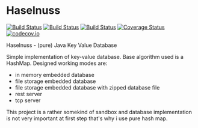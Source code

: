 # Haselnuss
[![Build Status](https://travis-ci.org/danielmroczka/haselnuss.png?branch=master)](https://travis-ci.org/danielmroczka/haselnuss) [![Build Status](https://circleci.com/gh/danielmroczka/haselnuss.svg?&style=shield&circle-token=5dace7c07a614bebd39dbc08e8928c032899c84c)](https://circleci.com/gh/danielmroczka/haselnuss) [![Build Status](https://drone.io/github.com/danielmroczka/haselnuss/status.png)](https://drone.io/github.com/danielmroczka/haselnuss/latest) [![Coverage Status](https://coveralls.io/repos/danielmroczka/haselnuss/badge.svg?branch=master)](https://coveralls.io/r/danielmroczka/haselnuss?branch=master) [![codecov.io](http://codecov.io/github/danielmroczka/haselnuss/coverage.svg?branch=master)](http://codecov.io/github/danielmroczka/haselnuss?branch=master)

Haselnuss - (pure) Java Key Value Database

Simple implementation of key-value database. Base algorithm used is a HashMap.
Designed working modes are:
- in memory embedded database 
- file storage embedded database
- file storage embedded database with zipped database file
- rest server
- tcp server

This project is a rather somekind of sandbox and database implementation is not very important at first step that's why i use pure hash map. 

